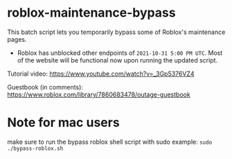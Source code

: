 # roblox-maintenance-bypass
This batch script lets you temporarily bypass some of Roblox's maintenance pages.

* Roblox has unblocked other endpoints of `2021-10-31 5:00 PM UTC`. Most of the website will be functional now upon running the updated script.

Tutorial video: https://www.youtube.com/watch?v=_3Gp5376VZ4

Guestbook (in comments): https://www.roblox.com/library/7860683478/outage-guestbook

# Note for mac users
make sure to run the bypass roblox shell script with sudo 
example: `sudo ./bypass-roblox.sh`